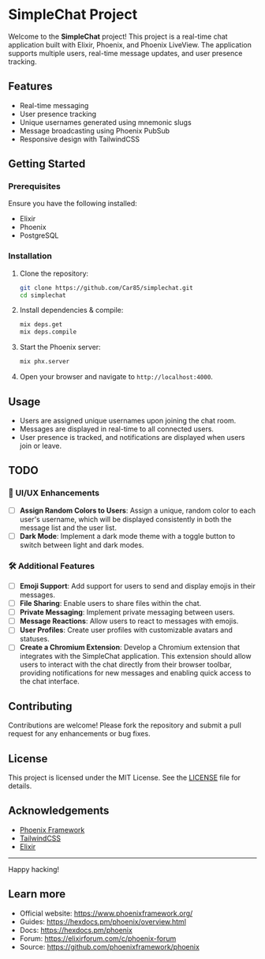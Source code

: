 # SimpleChat Project

Welcome to the **SimpleChat** project! This project is a real-time chat application built with Elixir, Phoenix, and Phoenix LiveView. The application supports multiple users, real-time message updates, and user presence tracking.

## Features

- Real-time messaging
- User presence tracking
- Unique usernames generated using mnemonic slugs
- Message broadcasting using Phoenix PubSub
- Responsive design with TailwindCSS

## Getting Started

### Prerequisites

Ensure you have the following installed:

- Elixir
- Phoenix
- PostgreSQL

### Installation

1. Clone the repository:

    ```sh
    git clone https://github.com/Car85/simplechat.git
    cd simplechat
    ```

2. Install dependencies & compile:

    ```sh
    mix deps.get
    mix deps.compile

    ```

3. Start the Phoenix server:

    ```sh
    mix phx.server
    ```

4. Open your browser and navigate to `http://localhost:4000`.

## Usage

- Users are assigned unique usernames upon joining the chat room.
- Messages are displayed in real-time to all connected users.
- User presence is tracked, and notifications are displayed when users join or leave.

## TODO

### 🎨 UI/UX Enhancements

- [ ] **Assign Random Colors to Users**: Assign a unique, random color to each user's username, which will be displayed consistently in both the message list and the user list.
- [ ] **Dark Mode**: Implement a dark mode theme with a toggle button to switch between light and dark modes.

### 🛠️ Additional Features

- [ ] **Emoji Support**: Add support for users to send and display emojis in their messages.
- [ ] **File Sharing**: Enable users to share files within the chat.
- [ ] **Private Messaging**: Implement private messaging between users.
- [ ] **Message Reactions**: Allow users to react to messages with emojis.
- [ ] **User Profiles**: Create user profiles with customizable avatars and statuses.
- [ ] **Create a Chromium Extension**: Develop a Chromium extension that integrates with the SimpleChat application. This extension should allow users to interact with the chat directly from their browser toolbar, providing notifications for new messages and enabling quick access to the chat interface.

## Contributing

Contributions are welcome! Please fork the repository and submit a pull request for any enhancements or bug fixes.

## License

This project is licensed under the MIT License. See the [LICENSE](LICENSE) file for details.

## Acknowledgements

- [Phoenix Framework](https://www.phoenixframework.org/)
- [TailwindCSS](https://tailwindcss.com/)
- [Elixir](https://elixir-lang.org/)

---

Happy hacking!


## Learn more

  * Official website: https://www.phoenixframework.org/
  * Guides: https://hexdocs.pm/phoenix/overview.html
  * Docs: https://hexdocs.pm/phoenix
  * Forum: https://elixirforum.com/c/phoenix-forum
  * Source: https://github.com/phoenixframework/phoenix
